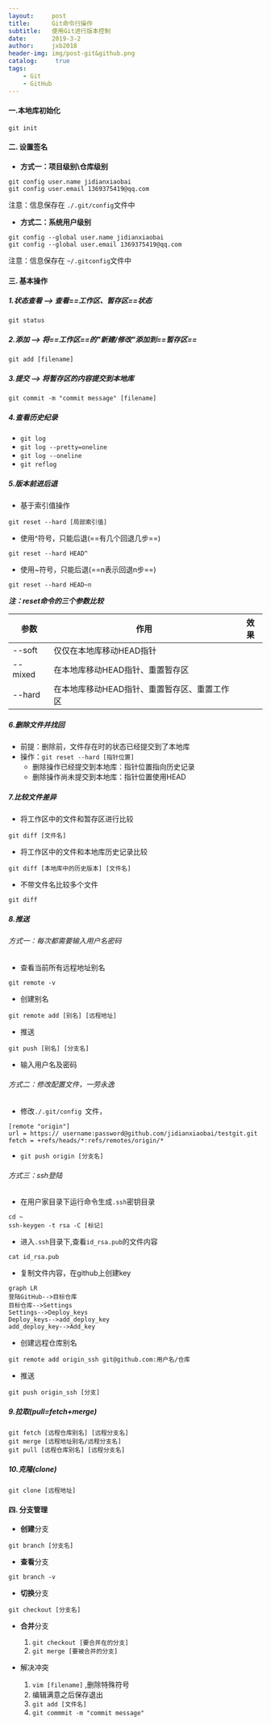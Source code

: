 ```yaml
---
layout:     post
title:      Git命令行操作
subtitle:   使用Git进行版本控制
date:       2019-3-2
author:     jxb2018
header-img: img/post-git&github.png
catalog: 	 true
tags:
    - Git
    - GitHub
---
```


#### 一.本地库初始化

```
git init
```
#### 二. 设置签名
- **方式一：项目级别\仓库级别**

```
git config user.name jidianxiaobai
git config user.email 1369375419@qq.com
```
注意：信息保存在 ```./.git/config```文件中

- **方式二：系统用户级别**

```
git config --global user.name jidianxiaobai
git config --global user.email 1369375419@qq.com
```
注意：信息保存在 ```~/.gitconfig```文件中

#### 三. 基本操作
##### 1.状态查看 --> 查看==工作区、暂存区==状态 

```
git status
```
##### 2.添加 --> 将==工作区==的"新建/修改"添加到==暂存区==
```
git add [filename]
```
##### 3.提交 --> 将暂存区的内容提交到本地库
```
git commit -m "commit message" [filename]
```
##### 4.查看历史纪录
-  ```git log```
-  ```git log --pretty=oneline```
-  ```git log --oneline```
-  ```git reflog```

##### 5.版本前进后退

- 基于索引值操作

```
git reset --hard [局部索引值]
```

- 使用^符号，只能后退(==有几个回退几步==)

```
git reset --hard HEAD^
```

- 使用~符号，只能后退(==n表示回退n步==)
```
git reset --hard HEAD~n
```
***注：reset命令的三个参数比较***

参数 | 作用 | 效果
---|---|---
--soft | 仅仅在本地库移动HEAD指针
--mixed | 在本地库移动HEAD指针、重置暂存区
--hard | 在本地库移动HEAD指针、重置暂存区、重置工作区

##### 6.删除文件并找回
- 前提：删除前，文件存在时的状态已经提交到了本地库
- 操作：``` git reset --hard [指针位置] ```
  - 删除操作已经提交到本地库：指针位置指向历史记录
  - 删除操作尚未提交到本地库：指针位置使用HEAD
##### 7.比较文件差异
- 将工作区中的文件和暂存区进行比较
```
git diff [文件名] 
```
- 将工作区中的文件和本地库历史记录比较
```
git diff [本地库中的历史版本] [文件名]
```
- 不带文件名比较多个文件
``` 
git diff 
```
##### 8.推送 
###### 方式一：每次都需要输入用户名密码
- 查看当前所有远程地址别名 
``` 
git remote -v 
``` 
- 创建别名
```
git remote add [别名] [远程地址]
```
- 推送
```
git push [别名] [分支名]
```
- 输入用户名及密码
###### 方式二：修改配置文件，一劳永逸
- 修改```./.git/config ```文件，
```
[remote "origin"]
url = https:// username:password@github.com/jidianxiaobai/testgit.git
fetch = +refs/heads/*:refs/remotes/origin/*
```
- ``` git push origin [分支名] ```
###### 方式三：ssh登陆
- 在用户家目录下运行命令生成``` .ssh ```密钥目录
```
cd ~
ssh-keygen -t rsa -C [标记]
```
- 进入``` .ssh ```目录下,查看``` id_rsa.pub ```的文件内容
```
cat id_rsa.pub
```
- 复制文件内容，在github上创建key
```
graph LR
登陆GitHub-->目标仓库
目标仓库-->Settings
Settings-->Deploy_keys
Deploy_keys-->add_deploy_key
add_deploy_key-->Add_key
```
- 创建远程仓库别名
```
git remote add origin_ssh git@github.com:用户名/仓库
```
- 推送
```
git push origin_ssh [分支]
```
##### 9.拉取(pull=fetch+merge)
```
git fetch [远程仓库别名] [远程分支名]
git merge [远程地址别名/远程分支名]
git pull [远程仓库别名] [远程分支名]
```

##### 10.克隆(clone)
```
git clone [远程地址]
```

#### 四. 分支管理
- **创建**分支
```
git branch [分支名]
```
- **查看**分支
```
git branch -v
```
- **切换**分支
```
git checkout [分支名]
```
- **合并**分支
  1. ``` git checkout [要合并在的分支] ```
  2. ``` git merge [要被合并的分支] ```
 

- 解决冲突
  1. ``` vim [filename] ``` ,删除特殊符号
  2. 编辑满意之后保存退出
  3. ``` git add [文件名] ```
  4. ``` git commmit -m "commit message" ```
 











